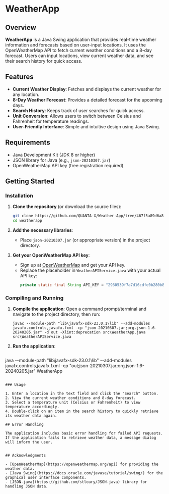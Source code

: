 # WeatherApp

## Overview

**WeatherApp** is a Java Swing application that provides real-time weather information and forecasts based on user-input locations. It uses the OpenWeatherMap API to fetch current weather conditions and a 8-day forecast. Users can input locations, view current weather data, and see their search history for quick access.

## Features

- **Current Weather Display**: Fetches and displays the current weather for any location.
- **8-Day Weather Forecast**: Provides a detailed forecast for the upcoming days.
- **Search History**: Keeps track of user searches for quick access.
- **Unit Conversion**: Allows users to switch between Celsius and Fahrenheit for temperature readings.
- **User-Friendly Interface**: Simple and intuitive design using Java Swing.

## Requirements

- Java Development Kit (JDK 8 or higher)
- JSON library for Java (e.g., `json-20210307.jar`)
- OpenWeatherMap API key (free registration required)

## Getting Started

### Installation

1. **Clone the repository** (or download the source files):
   ```bash
   git clone https://github.com/QUANTA-X/Weather-App/tree/467f5a89d6a8855d9679a2715667716d768ab36c
   cd weatherapp
   ```

2. **Add the necessary libraries**:
   - Place `json-20210307.jar` (or appropriate version) in the project directory.

3. **Get your OpenWeatherMap API key**:
   - Sign up at [OpenWeatherMap](https://openweathermap.org/api) and get your API key.
   - Replace the placeholder in `WeatherAPIService.java` with your actual API key:
     ```java
     private static final String API_KEY = "2930539f7a7d16cdfe0b280b8ddbf1ee";
     ```

### Compiling and Running

1. **Compile the application**:
   Open a command prompt/terminal and navigate to the project directory, then run:
   ```
   javac --module-path "lib\javafx-sdk-23.0.1\lib" --add-modules javafx.controls,javafx.fxml -cp "json-20210307.jar;org.json-1.6-20240205.jar" -d out -Xlint:deprecation src\WeatherApp.java src\WeatherAPIService.java
   ```

2. **Run the application**:
   ```bash
  java --module-path "lib\javafx-sdk-23.0.1\lib" --add-modules javafx.controls,javafx.fxml -cp "out;json-20210307.jar;org.json-1.6-20240205.jar" WeatherApp
   ```

### Usage

1. Enter a location in the text field and click the "Search" button.
2. View the current weather conditions and 8-day forecast.
3. Select a temperature unit (Celsius or Fahrenheit) to view temperature accordingly.
4. Double-click on an item in the search history to quickly retrieve its weather data again.

## Error Handling

The application includes basic error handling for failed API requests. If the application fails to retrieve weather data, a message dialog will inform the user.


## Acknowledgments

- [OpenWeatherMap](https://openweathermap.org/api) for providing the weather data.
- [Java Swing](https://docs.oracle.com/javase/tutorial/swing/) for the graphical user interface components.
- [JSON-java](https://github.com/stleary/JSON-java) library for handling JSON data.
